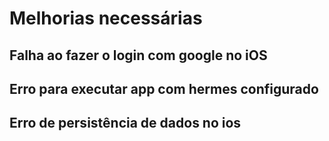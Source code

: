 # Melhorias necessárias

## Falha ao fazer o login com google no iOS

## Erro para executar app com hermes configurado

## Erro de persistência de dados no ios

